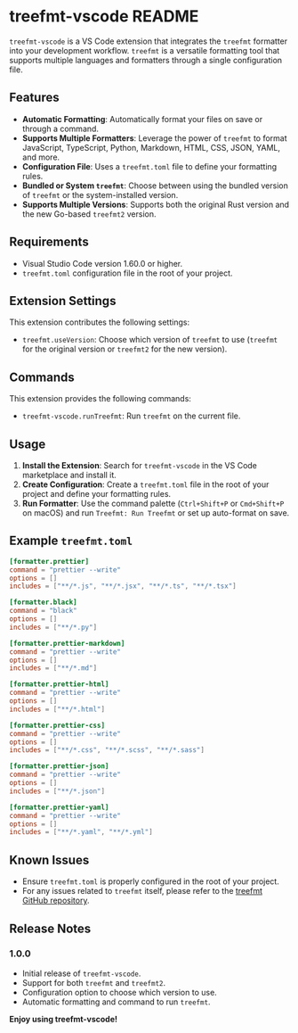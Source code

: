 # treefmt-vscode README

`treefmt-vscode` is a VS Code extension that integrates the `treefmt` formatter into your development workflow. `treefmt` is a versatile formatting tool that supports multiple languages and formatters through a single configuration file.

## Features

- **Automatic Formatting**: Automatically format your files on save or through a command.
- **Supports Multiple Formatters**: Leverage the power of `treefmt` to format JavaScript, TypeScript, Python, Markdown, HTML, CSS, JSON, YAML, and more.
- **Configuration File**: Uses a `treefmt.toml` file to define your formatting rules.
- **Bundled or System `treefmt`**: Choose between using the bundled version of `treefmt` or the system-installed version.
- **Supports Multiple Versions**: Supports both the original Rust version and the new Go-based `treefmt2` version.

## Requirements

- Visual Studio Code version 1.60.0 or higher.
- `treefmt.toml` configuration file in the root of your project.

## Extension Settings

This extension contributes the following settings:

- `treefmt.useVersion`: Choose which version of `treefmt` to use (`treefmt` for the original version or `treefmt2` for the new version).

## Commands

This extension provides the following commands:

- `treefmt-vscode.runTreefmt`: Run `treefmt` on the current file.

## Usage

1. **Install the Extension**: Search for `treefmt-vscode` in the VS Code marketplace and install it.
1. **Create Configuration**: Create a `treefmt.toml` file in the root of your project and define your formatting rules.
1. **Run Formatter**: Use the command palette (`Ctrl+Shift+P` or `Cmd+Shift+P` on macOS) and run `Treefmt: Run Treefmt` or set up auto-format on save.

## Example `treefmt.toml`

```toml
[formatter.prettier]
command = "prettier --write"
options = []
includes = ["**/*.js", "**/*.jsx", "**/*.ts", "**/*.tsx"]

[formatter.black]
command = "black"
options = []
includes = ["**/*.py"]

[formatter.prettier-markdown]
command = "prettier --write"
options = []
includes = ["**/*.md"]

[formatter.prettier-html]
command = "prettier --write"
options = []
includes = ["**/*.html"]

[formatter.prettier-css]
command = "prettier --write"
options = []
includes = ["**/*.css", "**/*.scss", "**/*.sass"]

[formatter.prettier-json]
command = "prettier --write"
options = []
includes = ["**/*.json"]

[formatter.prettier-yaml]
command = "prettier --write"
options = []
includes = ["**/*.yaml", "**/*.yml"]
```

## Known Issues

- Ensure `treefmt.toml` is properly configured in the root of your project.
- For any issues related to `treefmt` itself, please refer to the [treefmt GitHub repository](https://github.com/numtide/treefmt).

## Release Notes

### 1.0.0

- Initial release of `treefmt-vscode`.
- Support for both `treefmt` and `treefmt2`.
- Configuration option to choose which version to use.
- Automatic formatting and command to run `treefmt`.

**Enjoy using treefmt-vscode!**
